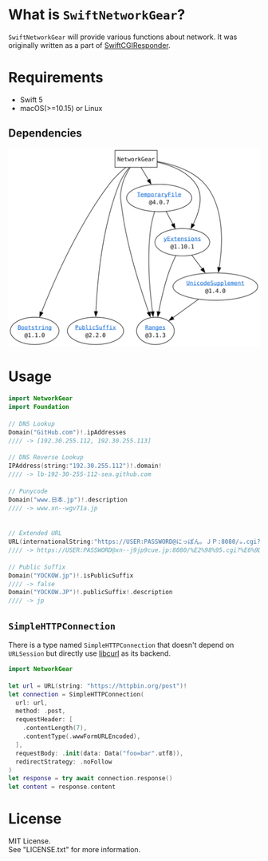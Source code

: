 # What is `SwiftNetworkGear`?

`SwiftNetworkGear` will provide various functions about network.
It was originally written as a part of [SwiftCGIResponder](https://github.com/YOCKOW/SwiftCGIResponder).

# Requirements

- Swift 5
- macOS(>=10.15) or Linux

## Dependencies

![Dependencies](./dependencies.svg)


# Usage

```Swift
import NetworkGear
import Foundation

// DNS Lookup
Domain("GitHub.com")!.ipAddresses
//// -> [192.30.255.112, 192.30.255.113]

// DNS Reverse Lookup
IPAddress(string:"192.30.255.112")!.domain!
//// -> lb-192-30-255-112-sea.github.com

// Punycode
Domain("www.日本.jp")!.description
//// -> www.xn--wgv71a.jp


// Extended URL
URL(internationalString:"https://USER:PASSWORD@にっぽん。ＪＰ:8080/☕︎.cgi?杯=2#MyCoffee")!
//// -> https://USER:PASSWORD@xn--j9jp9cue.jp:8080/%E2%98%95.cgi?%E6%9D%AF=2#MyCoffee

// Public Suffix
Domain("YOCKOW.jp")!.isPublicSuffix
//// -> false
Domain("YOCKOW.JP")!.publicSuffix!.description
//// -> jp
```

## `SimpleHTTPConnection`

There is a type named `SimpleHTTPConnection` that doesn't depend on `URLSession` but directly use
[libcurl](https://curl.se/libcurl/) as its backend.

```Swift
import NetworkGear

let url = URL(string: "https://httpbin.org/post")!
let connection = SimpleHTTPConnection(
  url: url,
  method: .post,
  requestHeader: [
    .contentLength(7),
    .contentType(.wwwFormURLEncoded),
  ],
  requestBody: .init(data: Data("foo=bar".utf8)),
  redirectStrategy: .noFollow
)
let response = try await connection.response()
let content = response.content
```

# License

MIT License.  
See "LICENSE.txt" for more information.
